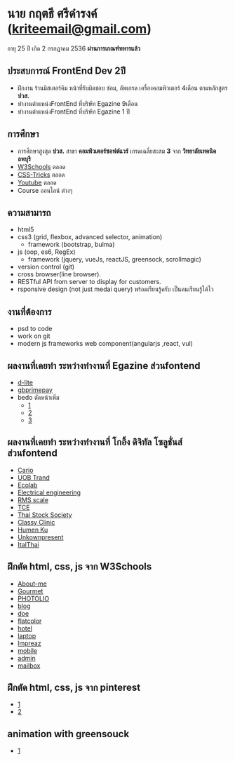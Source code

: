  # นาย กฤตธี ศรีดำรงค์  (kriteemail@gmail.com)
อายุ 25 ปี เกิด 2 กรกฎาคม 2536
**ผ่านการเกณฑ์ทหารแล้ว**
## ประสบการณ์ FrontEnd Dev 2ปี 
- ฝึกงาน ร้านมิสเตอร์คิม หน้าที่รับผิดชอบ ซ่อม, อัพเกรด เครื่องคอมพิวเตอร์ 4เดือน ตามหลักสูตร **ปวส.**
- ทำงานตำแหน่งFrontEnd ที่บริษัท Egazine 9เดือน
- ทำงานตำแหน่งFrontEnd ที่บริษัท Egazine 1 ปี

## การศึกษา
- การศึกษาสูงสุด **ปวส.** สาขา **คอมพิวเตอร์ซอฟต์แวร์** เกรดเฉลี่ยสะสม **3** จาก **วิทยาลัยเทคนิคลพบุรี**
- [W3Schools](https://www.w3schools.com/) ตลอด
- [CSS-Tricks](https://css-tricks.com/) ตลอด
- [Youtube](https://youtube.com/) ตลอด
- Course ออนไลน์ ต่างๆ

##  ความสามารถ 
- html5
- css3 (grid, flexbox, advanced selector, animation)
  - framework (bootstrap, bulma)
- js (oop, es6, RegEx)
  - framework (jquery, vueJs, reactJS, greensock, scrollmagic)
- version control (git)
- cross browser(line browser).
- RESTful API from server to display for customers.
- rsponsive design (not just medai query)
  พร้อมเรียนรู้ครับ เป็นคนเรียนรู้ได้ไว
  
## งานที่ต้องการ 
- psd to code
- work on git
- modern js frameworks web component(angularjs ,react, vul)

## ผลงานที่เคยทำ ระหว่างทำงานที่ Egazine  ส่วนfontend
 - <a href="http://www.d-lite.co.th/" target="_blank">d-lite</a>
 - <a href="https://www.gbprimepay.com/" target="_blank">gbprimepay</a>
 - bedo ตัดหน้าเพิ่ม 
   - <a href="http://dmiceplanner.businesseventsthailand.com/dmice/campaign-d-c.php" target="_blank">1</a>
   - <a href="http://dmiceplanner.businesseventsthailand.com/dmice/campaign-d-e.php" target="_blank">2</a>
   - <a href="http://dmiceplanner.businesseventsthailand.com/dmice/copromotionwithtat.php" target="_blank">3</a>
   
## ผลงานที่เคยทำ ระหว่างทำงานที่ โกอิ้ง ดิจิทัล โซลูชั่นส์  ส่วนfontend
- <a href="http://wordpress-155228-563366.cloudwaysapps.com/" target="_blank">Cario</a>
- <a href="https://kriteet.github.io/portfolio/work/Uob/" target="_blank">UOB Trand</a>
- <a href="http://ecolab-service.co.th/" target="_blank">Ecolab</a>
- <a href="http://ee.eng.su.ac.th/" target="_blank">Electrical engineering</a>
- <a href="http://rmsdigitalscale.com/home/shop/" target="_blank">RMS scale</a>
- <a href="http://tcesolutions.com/" target="_blank">TCE</a>
- <a href="http://wordpress-155228-536664.cloudwaysapps.com/" target="_blank">Thai Stock Society</a>
- <a href="http://classyclinic.com/" target="_blank">Classy Clinic</a>
- <a href="http://phpstack-155228-700635.cloudwaysapps.com/Exam" target="_blank">Humen Ku</a>
- <a href="https://unknownpresent.com/" target="_blank">Unkownpresent</a>
- <a href="http://www.italthaiengineering.com/backupGoing/" target="_blank">ItalThai</a>

## ฝึกตัด html, css, js จาก W3Schools
 - <a href="https://kriteet.github.io/portfolio/work/About-me/index.html" target="_blank">About-me</a>
 - <a href="https://kriteet.github.io/portfolio/work/Gourmet/index.html" target="_blank">Gourmet</a>
 - <a href="https://kriteet.github.io/portfolio/work/PHOTOLIO/index.html" target="_blank">PHOTOLIO</a>
 - <a href="https://kriteet.github.io/portfolio/work/blog/index.html" target="_blank">blog</a>
 - <a href="https://kriteet.github.io/portfolio/work/doe/index.html" target="_blank">doe</a>
 - <a href="https://kriteet.github.io/portfolio/work/flatcolor/index.html" target="_blank">flatcolor</a>
 - <a href="https://kriteet.github.io/portfolio/work/hotel/index.html" target="_blank">hotel</a>
 - <a href="https://kriteet.github.io/portfolio/work/laptop/index.html" target="_blank">laptop</a>
 - <a href="https://kriteet.github.io/portfolio/work/lmpreaz/index.html" target="_blank">lmpreaz</a>
 - <a href="https://kriteet.github.io/portfolio/work/mobile/index.html" target="_blank">mobile</a>
 - <a href="https://kriteet.github.io/portfolio/work/admin/index.html" target="_blank">admin</a>
 - <a href="https://kriteet.github.io/portfolio/work/mailbox/index.html" target="_blank">mailbox</a>
 
## ฝึกตัด html, css, js จาก pinterest
 - <a href="https://kriteet.github.io/portfolio/work/psd1/index.html" target="_blank">1</a>
 - <a href="https://kriteet.github.io/portfolio/work/psd2/index.html" target="_blank">2</a>
 
## animation with greensouck
 - <a href="https://kriteet.github.io/portfolio/work/psd1-animation/index.html" target="_blank">1</a>



 
